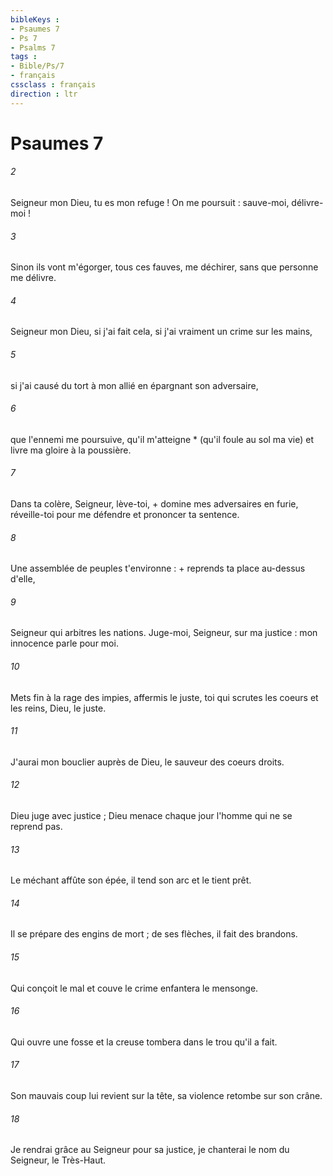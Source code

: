 ```yaml
---
bibleKeys : 
- Psaumes 7
- Ps 7
- Psalms 7
tags : 
- Bible/Ps/7
- français
cssclass : français
direction : ltr
---
```


# Psaumes 7

###### 2
Seigneur mon Dieu, tu es mon refuge ! On me poursuit : sauve-moi, délivre-moi !
###### 3
Sinon ils vont m'égorger, tous ces fauves, me déchirer, sans que personne me délivre.
###### 4
Seigneur mon Dieu, si j'ai fait cela, si j'ai vraiment un crime sur les mains,
###### 5
si j'ai causé du tort à mon allié en épargnant son adversaire,
###### 6
que l'ennemi me poursuive, qu'il m'atteigne * (qu'il foule au sol ma vie) et livre ma gloire à la poussière.
###### 7
Dans ta colère, Seigneur, lève-toi, + domine mes adversaires en furie, réveille-toi pour me défendre et prononcer ta sentence.
###### 8
Une assemblée de peuples t'environne : + reprends ta place au-dessus d'elle,
###### 9
Seigneur qui arbitres les nations. Juge-moi, Seigneur, sur ma justice : mon innocence parle pour moi.
###### 10
Mets fin à la rage des impies, affermis le juste, toi qui scrutes les coeurs et les reins, Dieu, le juste.
###### 11
J'aurai mon bouclier auprès de Dieu, le sauveur des coeurs droits.
###### 12
Dieu juge avec justice ; Dieu menace chaque jour l'homme qui ne se reprend pas.
###### 13
Le méchant affûte son épée, il tend son arc et le tient prêt.
###### 14
Il se prépare des engins de mort ; de ses flèches, il fait des brandons.
###### 15
Qui conçoit le mal et couve le crime enfantera le mensonge.
###### 16
Qui ouvre une fosse et la creuse tombera dans le trou qu'il a fait.
###### 17
Son mauvais coup lui revient sur la tête, sa violence retombe sur son crâne.
###### 18
Je rendrai grâce au Seigneur pour sa justice, je chanterai le nom du Seigneur, le Très-Haut.
